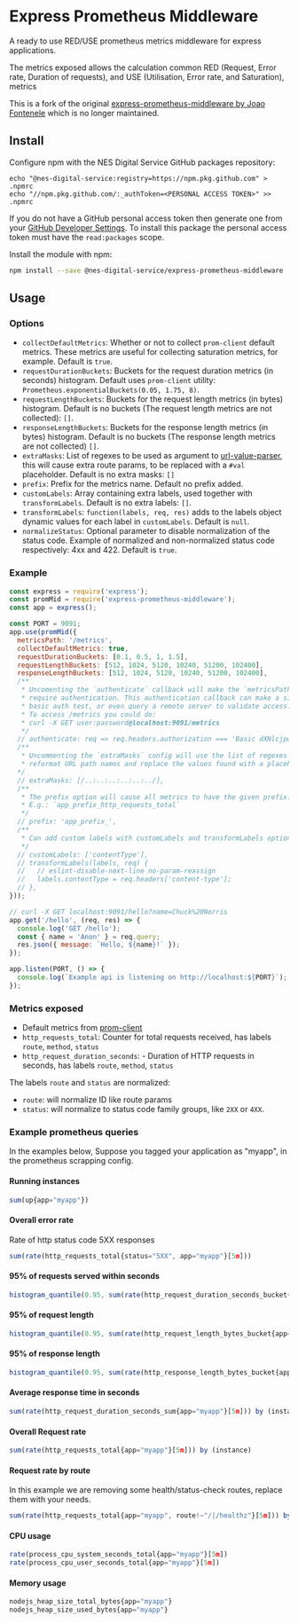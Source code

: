 # Express Prometheus Middleware

A ready to use RED/USE prometheus metrics middleware for express applications.

The metrics exposed allows the calculation common RED (Request, Error rate, Duration of requests), and USE (Utilisation, Error rate, and Saturation), metrics

This is a fork of the original [express-prometheus-middleware by Joao Fontenele](https://github.com/joao-fontenele/express-prometheus-middleware) which is no
longer maintained.

## Install

Configure npm with the NES Digital Service GitHub packages repository:

```shell
echo "@nes-digital-service:registry=https://npm.pkg.github.com" > .npmrc
echo "//npm.pkg.github.com/:_authToken=<PERSONAL ACCESS TOKEN>" >> .npmrc
```

If you do not have a GitHub personal access token then generate one from your [GitHub Developer Settings](https://github.com/settings/tokens).
To install this package the personal access token must have the `read:packages` scope.

Install the module with npm:

``` bash
npm install --save @nes-digital-service/express-prometheus-middleware
```

## Usage

### Options

- `collectDefaultMetrics`: Whether or not to collect `prom-client` default metrics. These metrics are useful for collecting saturation metrics, for example.
  Default is `true`.
- `requestDurationBuckets`: Buckets for the request duration metrics (in seconds) histogram.
  Default uses `prom-client` utility: `Prometheus.exponentialBuckets(0.05, 1.75, 8)`.
- `requestLengthBuckets`: Buckets for the request length metrics (in bytes) histogram.
  Default is no buckets (The request length metrics are not collected): `[]`.
- `responseLengthBuckets`: Buckets for the response length metrics (in bytes) histogram.
  Default is no buckets (The response length metrics are not collected) `[]`.
- `extraMasks`: List of regexes to be used as argument to [url-value-parser](https://www.npmjs.com/package/url-value-parser), this will cause extra
  route params,  to be replaced with a `#val` placeholder. Default is no extra masks: `[]`
- `prefix`: Prefix for the metrics name. Default no prefix added.
- `customLabels`: Array containing extra labels, used together with `transformLabels`.
  Default is no extra labels: `[]`.
- `transformLabels`: `function(labels, req, res)` adds to the labels object dynamic values for each label in `customLabels`. Default is `null`.
- `normalizeStatus`: Optional parameter to disable normalization of the status code. Example of normalized and non-normalized status code respectively: 4xx and
  422. Default is `true`.

### Example

```js
const express = require('express');
const promMid = require('express-prometheus-middleware');
const app = express();

const PORT = 9091;
app.use(promMid({
  metricsPath: '/metrics',
  collectDefaultMetrics: true,
  requestDurationBuckets: [0.1, 0.5, 1, 1.5],
  requestLengthBuckets: [512, 1024, 5120, 10240, 51200, 102400],
  responseLengthBuckets: [512, 1024, 5120, 10240, 51200, 102400],
  /**
   * Uncomenting the `authenticate` callback will make the `metricsPath` route
   * require authentication. This authentication callback can make a simple
   * basic auth test, or even query a remote server to validate access.
   * To access /metrics you could do:
   * curl -X GET user:password@localhost:9091/metrics
   */
  // authenticate: req => req.headers.authorization === 'Basic dXNlcjpwYXNzd29yZA==',
  /**
   * Uncommenting the `extraMasks` config will use the list of regexes to
   * reformat URL path names and replace the values found with a placeholder value
  */
  // extraMasks: [/..:..:..:..:..:../],
  /**
   * The prefix option will cause all metrics to have the given prefix.
   * E.g.: `app_prefix_http_requests_total`
   */
  // prefix: 'app_prefix_',
  /**
   * Can add custom labels with customLabels and transformLabels options
   */
  // customLabels: ['contentType'],
  // transformLabels(labels, req) {
  //   // eslint-disable-next-line no-param-reassign
  //   labels.contentType = req.headers['content-type'];
  // },
}));

// curl -X GET localhost:9091/hello?name=Chuck%20Norris
app.get('/hello', (req, res) => {
  console.log('GET /hello');
  const { name = 'Anon' } = req.query;
  res.json({ message: `Hello, ${name}!` });
});

app.listen(PORT, () => {
  console.log(`Example api is listening on http://localhost:${PORT}`);
});
```

### Metrics exposed

- Default metrics from [prom-client](https://github.com/siimon/prom-client)
- `http_requests_total`: Counter for total requests received, has labels `route`, `method`, `status`
- `http_request_duration_seconds`: - Duration of HTTP requests in seconds, has labels `route`, `method`, `status`

The labels `route` and `status` are normalized:

- `route`: will normalize ID like route params
- `status`: will normalize to status code family groups, like `2XX` or `4XX`.

### Example prometheus queries

In the examples below, Suppose you tagged your application as "myapp", in the prometheus scrapping config.

#### Running instances

```js
sum(up{app="myapp"})
```

#### Overall error rate

Rate of http status code 5XX responses

```js
sum(rate(http_requests_total{status="5XX", app="myapp"}[5m]))
```

#### 95% of requests served within seconds

```js
histogram_quantile(0.95, sum(rate(http_request_duration_seconds_bucket{app="myapp"}[5m])) by (le))
```

#### 95% of request length

```js
histogram_quantile(0.95, sum(rate(http_request_length_bytes_bucket{app="myapp"}[5m])) by (le))
```

#### 95% of response length

```js
histogram_quantile(0.95, sum(rate(http_response_length_bytes_bucket{app="myapp"}[5m])) by (le))
```

#### Average response time in seconds

```js
sum(rate(http_request_duration_seconds_sum{app="myapp"}[5m])) by (instance) / sum(rate(http_request_duration_seconds_count{app="myapp"}[5m])) by (instance)
```

#### Overall Request rate

```js
sum(rate(http_requests_total{app="myapp"}[5m])) by (instance)
```

#### Request rate by route

In this example we are removing some health/status-check routes, replace them with your needs.

```js
sum(rate(http_requests_total{app="myapp", route!~"/|/healthz"}[5m])) by (instance, route)
```

#### CPU usage

```js
rate(process_cpu_system_seconds_total{app="myapp"}[5m])
rate(process_cpu_user_seconds_total{app="myapp"}[5m])
```

#### Memory usage

```js
nodejs_heap_size_total_bytes{app="myapp"}
nodejs_heap_size_used_bytes{app="myapp"}
```
